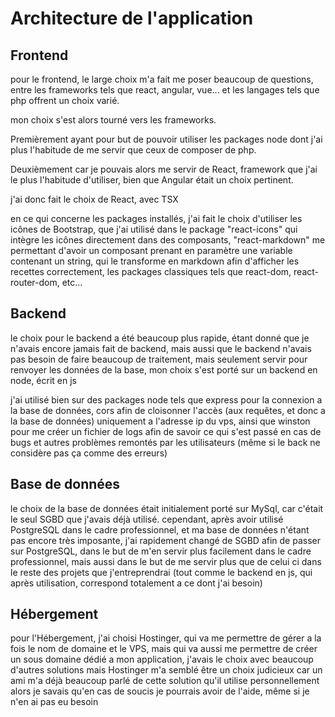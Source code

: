 # Architecture de l'application

## Frontend

pour le frontend, le large choix m'a fait me poser beaucoup de questions, entre les frameworks tels que react, angular, vue... et les langages tels que php offrent un choix varié. 

mon choix s'est alors tourné vers les frameworks.

Premièrement ayant pour but de pouvoir utiliser les packages node dont j'ai plus l'habitude de me servir que ceux de composer de php. 

Deuxièmement car je pouvais alors me servir de React, framework que j'ai le plus l'habitude d'utiliser, bien que Angular était un choix pertinent.

j'ai donc fait le choix de React, avec TSX

en ce qui concerne les packages installés, j'ai fait le choix d'utiliser les icônes de Bootstrap, que j'ai utilisé dans le package "react-icons" qui intègre les icônes directement dans des composants, "react-markdown" me permettant d'avoir un composant prenant en paramètre une variable contenant un string, qui le transforme en markdown afin d'afficher les recettes correctement, les packages classiques tels que react-dom, react-router-dom, etc...

## Backend

le choix pour le backend a été beaucoup plus rapide, étant donné que je n'avais encore jamais fait de backend, mais aussi que le backend n'avais pas besoin de faire beaucoup de traitement, mais seulement servir pour renvoyer les données de la base, mon choix s'est porté sur un backend en node, écrit en js

j'ai utilisé bien sur des packages node tels que express pour la connexion a la base de données, cors afin de cloisonner l'accès (aux requêtes, et donc a la base de données) uniquement a l'adresse ip du vps, ainsi que winston pour me créer un fichier de logs afin de savoir ce qui s'est passé en cas de bugs et autres problèmes remontés par les utilisateurs (même si le back ne considère pas ça comme des erreurs)

## Base de données

le choix de la base de données était initialement porté sur MySql, car c'était le seul SGBD que j'avais déjà utilisé. cependant, après avoir utilisé PostgreSQL dans le cadre professionnel, et ma base de données n'étant pas encore très imposante, j'ai rapidement changé de SGBD afin de passer sur PostgreSQL, dans le but de m'en servir plus facilement dans le cadre professionnel, mais aussi dans le but de me servir plus que de celui ci dans le reste des projets que j'entreprendrai (tout comme le backend en js, qui après utilisation, correspond totalement a ce dont j'ai besoin)

## Hébergement 

pour l'Hébergement, j'ai choisi Hostinger, qui va me permettre de gérer a la fois le nom de domaine et le VPS, mais qui va aussi me permettre de créer un sous domaine dédié a mon application, j'avais le choix avec beaucoup d'autres solutions mais Hostinger m'a semblé être un choix judicieux car un ami m'a déjà beaucoup parlé de cette solution qu'il utilise personnellement alors je savais qu'en cas de soucis je pourrais avoir de l'aide, même si je n'en ai pas eu besoin
